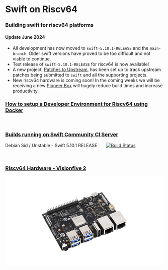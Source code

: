 # Swift on Riscv64

### Building swift for riscv64 platforms

#### Update June 2024

- All development has now moved to `swift-5.10.1-RELEASE` and the `main-branch`. Older swift versions have proved to be too difficult and not viable to continue.
  </br>
- Test release of `swift-5.10.1-RELEASE` for riscv64 is now available!
  </br>
- A new project, [Patches to Upstream](https://github.com/orgs/swift-riscv/projects/2), has been set up to track upstream patches being submitted to `swift` and all the supporting projects.
  </br>
- New riscv64 hardware is coming soon! In the coming weeks we will be receiving a new [Pioneer Box](https://milkv.io/pioneer) will hugely reduce build times and increase productivity.

### [How to setup a Developer Environment for Riscv64 using Docker](/docs/riscv64-dev-env/build-dev-environment-for-riscv64.md)

<br/>

### [Builds running on Swift Community CI Server](https://ci.swiftlang.xyz/view/riscv64/)

Debian Sid / Unstable - Swift 5.10.1 RELEASE &nbsp;&nbsp;&nbsp;&nbsp;&nbsp;&nbsp;[![Build Status](https://ci.swiftlang.xyz/view/riscv64/job/swift-5.10.1-RELEASE-riscv64-BM/badge/icon)](https://ci.swiftlang.xyz/view/riscv64/job/swift-5.10.1-RELEASE-riscv64-BM/)

<br/>

### [Riscv64 Hardware - Visionfive 2](visionfive-2/README.md)

![](visionfive-2/images/visionfive2-800.png)
